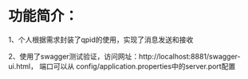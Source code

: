 # 功能简介：
1、个人根据需求封装了qpid的使用，实现了消息发送和接收

2、使用了swagger测试验证，访问网址：http://localhost:8881/swagger-ui.html，
端口可以从 config/application.properties中的server.port配置
